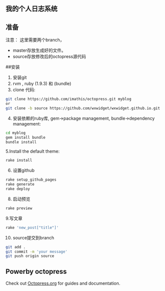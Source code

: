 ## 我的个人日志系统


## 准备
注意：
这里需要两个branch，
* master存放生成好的文件。
* source存放修改后的octopress源代码

##安装
1. 安装git
2. rvm , ruby (1.9.3) 和 (bundle)
3. clone 代码:
```bash
git clone https://github.com/imathis/octopress.git myblog  
or
git clone -b source https://github.com/wxwidget/wxwidget.github.io.git myblog
```
4. 安装依赖的ruby库, gem->package management, bundle->dependency management:
 ```bash
cd myblog
gem install bundle 
bundle install 
 ```
5.Install the default theme:
 ```bash
rake install
 ```
6. 设置github
 ```bash
rake setup_github_pages
rake generate
rake deploy
 ```

8. 启动预览
 ```bash
rake preview
 ```


9.写文章 
 ```bash
rake 'new_post["title"]'
 ```

10. source提交到branch
 ```bash
git add .
git commit -m 'your message' 
git push origin source
 ```
## Powerby octopress

Check out [Octopress.org](http://octopress.org/docs) for guides and documentation.
